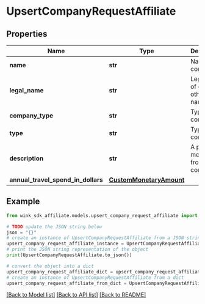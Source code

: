 # UpsertCompanyRequestAffiliate


## Properties

Name | Type | Description | Notes
------------ | ------------- | ------------- | -------------
**name** | **str** | Name of company | 
**legal_name** | **str** | Legal name of entity if other than name | [optional] 
**company_type** | **str** | Type of company | 
**type** | **str** | Type of company | 
**description** | **str** | A personal message from the company. | [optional] 
**annual_travel_spend_in_dollars** | [**CustomMonetaryAmount**](CustomMonetaryAmount.md) |  | [optional] 

## Example

```python
from wink_sdk_affiliate.models.upsert_company_request_affiliate import UpsertCompanyRequestAffiliate

# TODO update the JSON string below
json = "{}"
# create an instance of UpsertCompanyRequestAffiliate from a JSON string
upsert_company_request_affiliate_instance = UpsertCompanyRequestAffiliate.from_json(json)
# print the JSON string representation of the object
print(UpsertCompanyRequestAffiliate.to_json())

# convert the object into a dict
upsert_company_request_affiliate_dict = upsert_company_request_affiliate_instance.to_dict()
# create an instance of UpsertCompanyRequestAffiliate from a dict
upsert_company_request_affiliate_from_dict = UpsertCompanyRequestAffiliate.from_dict(upsert_company_request_affiliate_dict)
```
[[Back to Model list]](../README.md#documentation-for-models) [[Back to API list]](../README.md#documentation-for-api-endpoints) [[Back to README]](../README.md)


